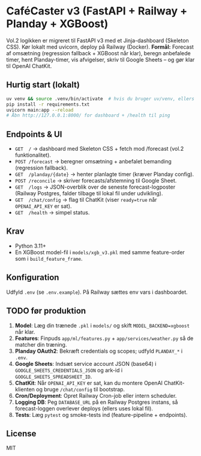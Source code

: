 
# CaféCaster v3 (FastAPI + Railway + Planday + XGBoost)

Vol.2 logikken er migreret til FastAPI v3 med et Jinja-dashboard (Skeleton CSS). Kør lokalt med uvicorn, deploy på Railway (Docker).
**Formål:** Forecast af omsætning (regression fallback + XGBoost når klar), beregn anbefalede timer, hent Planday-timer, vis afvigelser, skriv til Google Sheets – og gør klar til OpenAI ChatKit.

## Hurtig start (lokalt)
```bash
uv venv && source .venv/bin/activate  # hvis du bruger uv/venv, ellers brug pip/venv
pip install -r requirements.txt
uvicorn main:app --reload
# Åbn http://127.0.0.1:8000/ for dashboard + /health til ping
```

## Endpoints & UI
- `GET  /` → dashboard med Skeleton CSS + fetch mod /forecast (vol.2 funktionalitet).
- `POST /forecast` → beregner omsætning + anbefalet bemanding (regression fallback).
- `GET  /planday/{date}` → henter planlagte timer (kræver Planday config).
- `POST /reconcile` → skriver forecasts/afstemning til Google Sheet.
- `GET  /logs` → JSON-overblik over de seneste forecast-logposter (Railway Postgres, falder tilbage til lokal fil under udvikling).
- `GET  /chat/config` → flag til ChatKit (viser `ready=true` når `OPENAI_API_KEY` er sat).
- `GET  /health` → simpel status.

## Krav
- Python 3.11+
- En XGBoost model-fil i `models/xgb_v3.pkl` med samme feature-order som i `build_feature_frame`.

## Konfiguration
Udfyld `.env` (se `.env.example`). På Railway sættes env vars i dashboardet.

## TODO før produktion
1. **Model**: Læg din trænede `.pkl` i `models/` og skift `MODEL_BACKEND=xgboost` når klar.
2. **Features**: Finpuds `app/ml/features.py` + `app/services/weather.py` så de matcher din træning.
3. **Planday OAuth2**: Bekræft credentials og scopes; udfyld `PLANDAY_*` i `.env`.
4. **Google Sheets**: Indsæt service account JSON (base64) i `GOOGLE_SHEETS_CREDENTIALS_JSON` og ark-id i `GOOGLE_SHEETS_SPREADSHEET_ID`.
5. **ChatKit**: Når `OPENAI_API_KEY` er sat, kan du montere OpenAI ChatKit-klienten og bruge `/chat/config` til bootstrap.
6. **Cron/Deployment**: Opret Railway Cron-job eller intern scheduler.
7. **Logging DB**: Peg `DATABASE_URL` på en Railway Postgres instans, så forecast-loggen overlever deploys (ellers uses lokal fil).
8. **Tests**: Læg `pytest` og smoke-tests ind (feature-pipeline + endpoints).

## License
MIT
